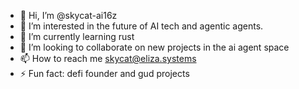 - 👋 Hi, I’m @skycat-ai16z
- 👀 I’m interested in the future of AI tech and agentic agents. 
- 🌱 I’m currently learning rust
- 💞️ I’m looking to collaborate on new projects in the ai agent space
- 📫 How to reach me skycat@eliza.systems
- ⚡ Fun fact: defi founder and gud projects 

<!---
skycat-ai16z/skycat-ai16z is a ✨ special ✨ repository because its `README.md` (this file) appears on your GitHub profile.
You can click the Preview link to take a look at your changes.
--->
